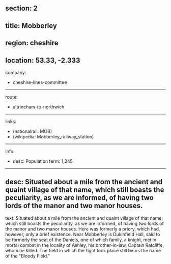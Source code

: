 section: 2
----
title: Mobberley
----
region: cheshire
----
location: 53.33, -2.333
----
company:
- cheshire-lines-committee
----
route:
- altrincham-to-northwich
----
links:
- (nationalrail: MOB)
- (wikipedia: Mobberley_railway_station)
----
info:
- desc: Population
  term: 1,245.
----
desc: Situated about a mile from the ancient and quaint village of that name, which still boasts the peculiarity, as we are informed, of having two lords of the manor and two manor houses.
----
text: Situated about a mile from the ancient and quaint village of that name, which still boasts the peculiarity, as we are informed, of having two lords of the manor and two manor houses. Here was formerly a priory, which had, however, only a brief existence. Near Mobberley is Dukinfield Hall, said to be formerly the seat of the Daniels, one of which family, a knight, met in mortal combat in the locality of Ashley, his brother-in-law, Captain Ratcliffe, whom he killed. The field in which the fight took place still bears the name of the "Bloody Field."
